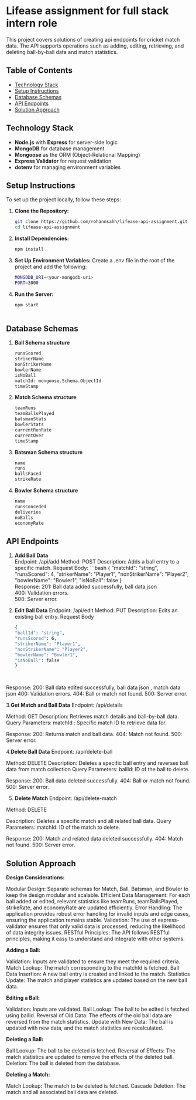 # Lifease assignment for full stack intern role

This project covers solutions of creating api endpoints for cricket match data. The API supports operations such as adding, editing, retrieving, and deleting ball-by-ball data and match statistics.

## Table of Contents

- [Technology Stack](#technology-stack)
- [Setup Instructions](#setup-instructions)
- [Database Schemas](#database-schemas)
- [API Endpoints](#api-endpoints)
- [Solution Approach](#solution-approach)


## Technology Stack

- **Node.js** with **Express** for server-side logic
- **MongoDB** for database management
- **Mongoose** as the ORM (Object-Relational Mapping)
- **Express Validator** for request validation
- **dotenv** for managing environment variables

## Setup Instructions

To set up the project locally, follow these steps:

1. **Clone the Repository:**
   ```bash
   git clone https://github.com/rohannsahh/lifease-api-assignment.git
   cd lifease-api-assignment

2. **Install Dependencies:**
    ```bash
    npm install

3. **Set Up Environment Variables:**
   Create a .env file in the root of the project and add the following:
    ```bash
    MONGODB_URI=<your-mongodb-uri>
    PORT=3000

4. **Run the Server:**
   ```bash
   npm start
 
## Database Schemas 
1. **Ball Schema structure**
     ```bash
     runsScored
     strikerName
     nonStrikerName
     bowlerName
     isNoBall
     matchId: mongoose.Schema.ObjectId 
     timeStamp
     
2. **Match Schema structure**
    ```bash
    teamRuns
    teamBallsPlayed
    batsmanStats
    bowlerStats
    currentRunRate
    currentOver
    timeStamp

3. **Batsman Schema structure**    
     ```bash
     name
     runs
     ballsFaced
     strikeRate

4. **Bowler Schema structure**     
    ```bash
    name
    runsConceded
    deliveries
    noBalls
    economyRate

## API Endpoints
1. **Add Ball Data**      
  Endpoint: /api/add
  Method: POST
  Description: Adds a ball entry to a specific match.
  Request Body:
        ```bash
     {
     "matchId": "string",
     "runsScored": 4,
     "strikerName": "Player1",
     "nonStrikerName": "Player2",
     "bowlerName": "Bowler1",
    "isNoBall": false
   }
   <br>
 Response:
 201: Ball data added successfully, ball data json  
 400: Validation errors.  
 500: Server error.  

2. **Edit Ball Data** 
 Endpoint: /api/edit
 Method: PUT
 Description: Edits an existing ball entry.
 Request Body
    ```bash
   {
    "ballId": "string",
    "runsScored": 6,
    "strikerName": "Player1",
    "nonStrikerName": "Player2",
    "bowlerName": "Bowler1",
    "isNoBall": false
   }

  
Response:
 200: Ball data edited successfully, ball data json , match data json
 400: Validation errors.
 404: Ball or match not found.
 500: Server error.

3.**Get Match and Ball Data**
Endpoint: /api/details

Method: GET
Description: Retrieves match details and ball-by-ball data.
Query Parameters:
matchId : Specific match ID to retrieve data for.

Response:
200: Returns match and ball data.
404: Match not found.
500: Server error.

4.**Delete Ball Data**
 Endpoint: /api/delete-ball

Method: DELETE
Description: Deletes a specific ball entry and reverses ball data from match collection
Query Parameters:
ballId: ID of the ball to delete.

Response:
200: Ball data deleted successfully.
404: Ball or match not found.
500: Server error.


5. **Delete Match**
 Endpoint: /api/delete-match

Method: DELETE

Description: Deletes a specific match and all related ball data.
Query Parameters:
matchId: ID of the match to delete.

Response:
200: Match and related data deleted successfully.
404: Match not found.
500: Server error.

## Solution Approach

**Design Considerations:**
 
 Modular Design: Separate schemas for Match, Ball, Batsman, and Bowler to keep the design modular and scalable.
Efficient Data Management: For each ball added or edited, relevant statistics like teamRuns, teamBallsPlayed, strikeRate, and economyRate are updated efficiently.
Error Handling: The application provides robust error handling for invalid inputs and edge cases, ensuring the application remains stable.
Validation: The use of express-validator ensures that only valid data is processed, reducing the likelihood of data integrity issues.
RESTful Principles: The API follows RESTful principles, making it easy to understand and integrate with other systems.


**Adding a Ball:**

Validation: Inputs are validated to ensure they meet the required criteria.
Match Lookup: The match corresponding to the matchId is fetched.
Ball Data Insertion: A new ball entry is created and linked to the match.
Statistics Update: The match and player statistics are updated based on the new ball data.


**Editing a Ball:**

Validation: Inputs are validated.
Ball Lookup: The ball to be edited is fetched using ballId.
Reversal of Old Data: The effects of the old ball data are reversed from the match statistics.
Update with New Data: The ball is updated with new data, and the match statistics are recalculated.


**Deleting a Ball:**

Ball Lookup: The ball to be deleted is fetched.
Reversal of Effects: The match statistics are updated to remove the effects of the deleted ball.
Deletion: The ball is deleted from the database.


**Deleting a Match:**

Match Lookup: The match to be deleted is fetched.
Cascade Deletion: The match and all associated ball data are deleted.